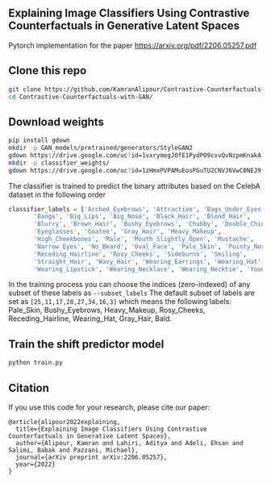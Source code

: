 ## Explaining Image Classifiers Using Contrastive Counterfactuals in Generative Latent Spaces

Pytorch implementation for the paper https://arxiv.org/pdf/2206.05257.pdf

## Clone this repo
```bash
git clone https://github.com/KamranAlipour/Contrastive-Counterfactuals-with-GAN.git
cd Contrastive-Counterfactuals-with-GAN/
```

## Download weights
```bash
pip install gdown
mkdir -p GAN_models/pretrained/generators/StyleGAN2
gdown https://drive.google.com/uc?id=1vxrymegJOfE1PydPO9cvvQvNzpmKnakA -O GAN_models/pretrained/generators/StyleGAN2/stylegan2-ffhq-config-f.pt
mkdir -p classifier_weights/
gdown https://drive.google.com/uc?id=1zHmxPVPAMuEosPGuTU2CNVJ6VwC0NEJ9 -O classifier_weights/celebA_MultiLabels_vgg11_classifier.pt
```

The classifier is trained to predict the binary attributes based on the CelebA dataset in the following order
```python
classifier_labels = ['Arched_Eyebrows', 'Attractive', 'Bags_Under_Eyes', 'Bald',
       'Bangs', 'Big_Lips', 'Big_Nose', 'Black_Hair', 'Blond_Hair',
       'Blurry', 'Brown_Hair', 'Bushy_Eyebrows', 'Chubby', 'Double_Chin',
       'Eyeglasses', 'Goatee', 'Gray_Hair', 'Heavy_Makeup',
       'High_Cheekbones', 'Male', 'Mouth_Slightly_Open', 'Mustache',
       'Narrow_Eyes', 'No_Beard', 'Oval_Face', 'Pale_Skin', 'Pointy_Nose',
       'Receding_Hairline', 'Rosy_Cheeks', 'Sideburns', 'Smiling',
       'Straight_Hair', 'Wavy_Hair', 'Wearing_Earrings', 'Wearing_Hat',
       'Wearing_Lipstick', 'Wearing_Necklace', 'Wearing_Necktie', 'Young']
```

In the training process you can choose the indices (zero-indexed) of any subset of these labels as `--subset_labels`
The default subset of labels are set as `[25,11,17,28,27,34,16,3]` which means the following labels:
Pale_Skin, Bushy_Eyebrows, Heavy_Makeup, Rosy_Cheeks, Receding_Hairline, Wearing_Hat, Gray_Hair, Bald.

## Train the shift predictor model
```bash
python train.py
```

## Citation
If you use this code for your research, please cite our paper: 
```
@article{alipour2022explaining,
  title={Explaining Image Classifiers Using Contrastive Counterfactuals in Generative Latent Spaces},
  author={Alipour, Kamran and Lahiri, Aditya and Adeli, Ehsan and Salimi, Babak and Pazzani, Michael},
  journal={arXiv preprint arXiv:2206.05257},
  year={2022}
}
```